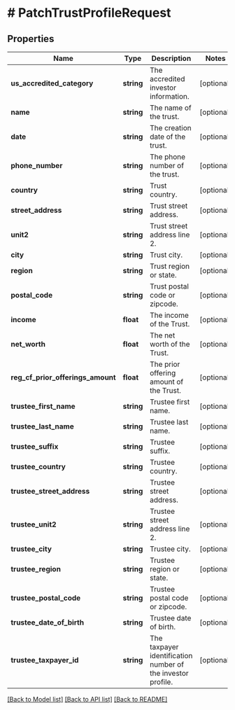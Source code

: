 # # PatchTrustProfileRequest

## Properties

Name | Type | Description | Notes
------------ | ------------- | ------------- | -------------
**us_accredited_category** | **string** | The accredited investor information. | [optional]
**name** | **string** | The name of the trust. | [optional]
**date** | **string** | The creation date of the trust. | [optional]
**phone_number** | **string** | The phone number of the trust. | [optional]
**country** | **string** | Trust country. | [optional]
**street_address** | **string** | Trust street address. | [optional]
**unit2** | **string** | Trust street address line 2. | [optional]
**city** | **string** | Trust city. | [optional]
**region** | **string** | Trust region or state. | [optional]
**postal_code** | **string** | Trust postal code or zipcode. | [optional]
**income** | **float** | The income of the Trust. | [optional]
**net_worth** | **float** | The net worth of the Trust. | [optional]
**reg_cf_prior_offerings_amount** | **float** | The prior offering amount of the Trust. | [optional]
**trustee_first_name** | **string** | Trustee first name. | [optional]
**trustee_last_name** | **string** | Trustee last name. | [optional]
**trustee_suffix** | **string** | Trustee suffix. | [optional]
**trustee_country** | **string** | Trustee country. | [optional]
**trustee_street_address** | **string** | Trustee street address. | [optional]
**trustee_unit2** | **string** | Trustee street address line 2. | [optional]
**trustee_city** | **string** | Trustee city. | [optional]
**trustee_region** | **string** | Trustee region or state. | [optional]
**trustee_postal_code** | **string** | Trustee postal code or zipcode. | [optional]
**trustee_date_of_birth** | **string** | Trustee date of birth. | [optional]
**trustee_taxpayer_id** | **string** | The taxpayer identification number of the investor profile. | [optional]

[[Back to Model list]](../../README.md#models) [[Back to API list]](../../README.md#endpoints) [[Back to README]](../../README.md)
